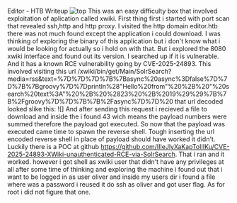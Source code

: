 Editor - HTB Writeup
![top](images)
This was an easy difficulty box that involved exploitation of aplication called xwiki. 
First thing first i started with port scan that revealed ssh,http and http proxy.
I visited the http domain editor.htb there was not much found except the application i could download. 
I was thinking of exploring the binary of this application but i don't know what i would be looking for actually so i hold on with that.
But i explored the 8080 xwiki interface and found out its version.
I searched up if it is vulnerable. And it has a known RCE vulnerability going by CVE-2025-24893.
This involved visiting this url <host>/xwiki/bin/get/Main/SolrSearch?media=rss&text=%7D%7D%7D%7B%7Basync%20async%3Dfalse%7D%7D%7B%7Bgroovy%7D%7Dprintln%28"Hello%20from"%20%2B%20"%20search%20text%3A"%20%2B%20%2823%20%2B%2019%29%29%7B%7B%2Fgroovy%7D%7D%7B%7B%2Fasync%7D%7D%20
that url decoded looked slike this:
![]
And after sending this request i recieved a file to download and inside the i found 43 wich means the payload numbers were summed therefore the payload got executed.
So now that the payload was executed came time to spawn the reverse shell.
Tough inserting the url encoded reverse shell in place of payload should have worked it didn't.
Luckily there is a POC at github https://github.com/IIIeJlyXaKapToIIIKu/CVE-2025-24893-XWiki-unauthenticated-RCE-via-SolrSearch.
That i ran and it worked.
however i got shell as xwiki user that didn't have any privileges at all after some time of thinking and exploring the machine i found out that i want to be logged in as user oliver and inside my users dir i found a file where was a password i reused it do ssh as oliver and got user flag.
As for root i did not figure that one.
